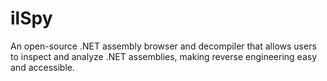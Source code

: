# ilSpy
An open-source .NET assembly browser and decompiler that allows users to inspect and analyze .NET assemblies, making reverse engineering easy and accessible.
